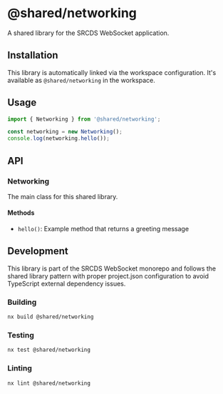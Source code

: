 # @shared/networking

A shared library for the SRCDS WebSocket application.

## Installation

This library is automatically linked via the workspace configuration. It's available as `@shared/networking` in the workspace.

## Usage

```typescript
import { Networking } from '@shared/networking';

const networking = new Networking();
console.log(networking.hello());
```

## API

### Networking

The main class for this shared library.

#### Methods

- `hello()`: Example method that returns a greeting message

## Development

This library is part of the SRCDS WebSocket monorepo and follows the shared library pattern with proper project.json configuration to avoid TypeScript external dependency issues.

### Building

```bash
nx build @shared/networking
```

### Testing

```bash
nx test @shared/networking
```

### Linting

```bash
nx lint @shared/networking
``` 